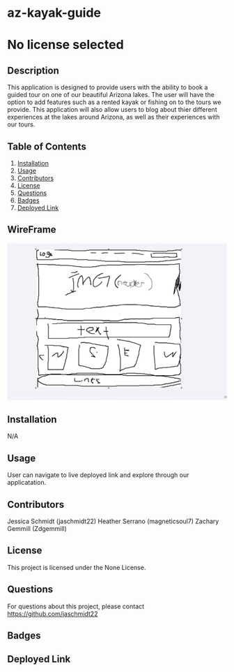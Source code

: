 # az-kayak-guide

# No license selected

## Description

This application is designed to provide users with the ability to book a guided tour on one of our beautiful Arizona lakes. The user will have the option to add features such as a rented kayak or fishing on to the tours we provide. This application will also allow users to blog about thier different experiences at the lakes around Arizona, as well as their experiences with our tours.

## Table of Contents

1. [Installation](#installation)
2. [Usage](#usage)
3. [Contributors](#contributors)
4. [License](#license)
5. [Questions](#questions)
6. [Badges](#badges)
7. [Deployed Link](#deployed-link)

## WireFrame

![This is our rough draft wire frame of our application](az-kayak-guide/src/assets/roughdraft.png)

## Installation 

N/A

## Usage

User can navigate to live deployed link and explore through our applicatation.

## Contributors

Jessica Schmidt (jaschmidt22)
Heather Serrano (magneticsoul7)
Zachary Gemmill (Zdgemmill)

## License

This project is licensed under the None License.

## Questions

For questions about this project, please contact https://github.com/jaschmidt22

## Badges


## Deployed Link 

